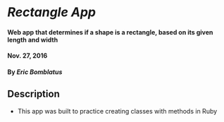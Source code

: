 # _Rectangle App_

#### Web app that determines if a shape is a rectangle, based on its given length and width  
#### Nov. 27, 2016

#### By *Eric Bomblatus*

## Description
* This app was built to practice creating classes with methods in Ruby
